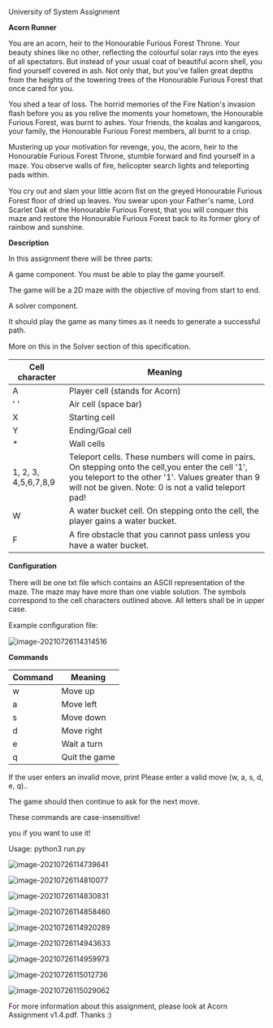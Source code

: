 ﻿University of System Assignment

**Acorn Runner**

You are an acorn, heir to the Honourable Furious Forest Throne. Your beauty shines like no other, reﬂecting the colourful solar rays into the eyes of all spectators. But instead of your usual coat of beautiful acorn shell, you ﬁnd yourself covered in ash. Not only that, but you've fallen great depths from the heights of the towering trees of the Honourable Furious Forest that once cared for you.

You shed a tear of loss. The horrid memories of the Fire Nation's invasion ﬂash before you as you relive the moments your hometown, the Honourable Furious Forest, was burnt to ashes. Your friends, the koalas and kangaroos, your family, the Honourable Furious Forest members, all burnt to a crisp.

Mustering up your motivation for revenge, you, the acorn, heir to the Honourable Furious Forest Throne, stumble forward and ﬁnd yourself in a maze. You observe walls of ﬁre, helicopter search lights and teleporting pads within.

You cry out and slam your little acorn ﬁst on the greyed Honourable Furious Forest ﬂoor of dried up leaves. You swear upon your Father's name, Lord Scarlet Oak of the Honourable Furious Forest, that you will conquer this maze and restore the Honourable Furious Forest back to its former glory of rainbow and sunshine.



**Description**

In this assignment there will be three parts:

A game component. You must be able to play the game yourself.

The game will be a 2D maze with the objective of moving from start to end.

A solver component.

It should play the game as many times as it needs to generate a successful path.

More on this in the Solver section of this speciﬁcation.

| Cell character       | Meaning                                                      |
| -------------------- | ------------------------------------------------------------ |
| A                    | Player cell (stands for Acorn)                               |
| ' '                  | Air cell (space bar)                                         |
| X                    | Starting cell                                                |
| Y                    | Ending/Goal cell                                             |
| *                    | Wall cells                                                   |
| 1, 2, 3, 4,5,6,7,8,9 | Teleport cells. These numbers will come in pairs. On stepping onto the cell,you enter the cell '1', you teleport to the other '1'. Values greater than 9 will not be given. Note: 0 is not a valid teleport pad! |
| W                    | A water bucket cell. On stepping onto the cell, the player gains a water bucket. |
| F                    | A ﬁre obstacle that you cannot pass unless you have a water bucket. |

**Conﬁguration**

There will be one txt ﬁle which contains an ASCII representation of the maze. The maze may have more than one viable solution. The symbols correspond to the cell characters outlined above. All letters shall be in upper case.

Example conﬁguration ﬁle:

![image-20210726114314516](C:\Users\steve\AppData\Roaming\Typora\typora-user-images\image-20210726114314516.png)





**Commands**

| Command | Meaning       |
| ------- | ------------- |
| w       | Move up       |
| a       | Move left     |
| s       | Move down     |
| d       | Move right    |
| e       | Wait a turn   |
| q       | Quit the game |



If the user enters an invalid move, print Please enter a valid move (w, a, s, d, e, q)..

The game should then continue to ask for the next move.

These commands are case-insensitive!

 you if you want to use it!



 Usage: python3 run.py  <filename>



![image-20210726114739641](C:\Users\steve\AppData\Roaming\Typora\typora-user-images\image-20210726114739641.png)

![image-20210726114810077](C:\Users\steve\AppData\Roaming\Typora\typora-user-images\image-20210726114810077.png)

![image-20210726114830831](C:\Users\steve\AppData\Roaming\Typora\typora-user-images\image-20210726114830831.png)

![image-20210726114858460](C:\Users\steve\AppData\Roaming\Typora\typora-user-images\image-20210726114858460.png)

![image-20210726114920289](C:\Users\steve\AppData\Roaming\Typora\typora-user-images\image-20210726114920289.png)

![image-20210726114943633](C:\Users\steve\AppData\Roaming\Typora\typora-user-images\image-20210726114943633.png)

![image-20210726114959973](C:\Users\steve\AppData\Roaming\Typora\typora-user-images\image-20210726114959973.png)

![image-20210726115012736](C:\Users\steve\AppData\Roaming\Typora\typora-user-images\image-20210726115012736.png)

![image-20210726115029062](C:\Users\steve\AppData\Roaming\Typora\typora-user-images\image-20210726115029062.png)



For more information about this assignment, please look at Acorn Assignment v1.4.pdf. Thanks :)
